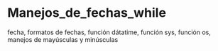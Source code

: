 # Manejos_de_fechas_while
fecha, formatos de fechas, función dátatime, función sys, función os, manejos de mayúsculas y minúsculas
